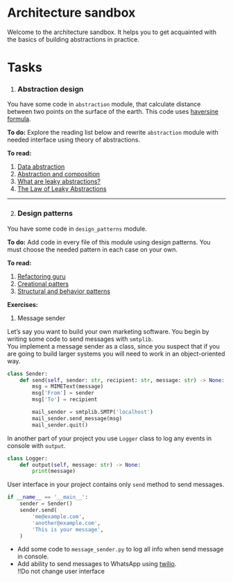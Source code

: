 # Architecture sandbox

Welcome to the architecture sandbox. 
It helps you to get acquainted with the basics of building abstractions in practice.

# Tasks

1. ### Abstraction design

You have some code in `abstraction` module, that calculate distance between two points on the surface of the earth.
This code uses [haversine formula](https://congyuzhou.medium.com/%D1%80%D0%B0%D1%81%D1%81%D1%82%D0%BE%D1%8F%D0%BD%D0%B8%D0%B5-%D0%BC%D0%B5%D0%B6%D0%B4%D1%83-%D0%B4%D0%B2%D1%83%D0%BC%D1%8F-%D1%82%D0%BE%D1%87%D0%BA%D0%B0%D0%BC%D0%B8-%D0%BD%D0%B0-%D0%BF%D0%BE%D0%B2%D0%B5%D1%80%D1%85%D0%BD%D0%BE%D1%81%D1%82%D0%B8-%D0%B7%D0%B5%D0%BC%D0%BB%D0%B8-a398352bfbde).

**To do:** Explore the reading list below and rewrite `abstraction` module
with needed interface using theory of abstractions.

**To read:**
1. [Data abstraction](https://wizardforcel.gitbooks.io/sicp-in-python/content/9.html)
2. [Abstraction and composition](https://devpractice.ru/fp-python-part3-abs-comp-data-1/)
3. [What are leaky abstractions?](https://medium.com/young-coder/what-are-leaky-abstractions-an-illustrated-guide-f2982ff21cae)
4. [The Law of Leaky Abstractions](https://www.joelonsoftware.com/2002/11/11/the-law-of-leaky-abstractions/)

---
2. ### Design patterns
    
You have some code in `design_patterns` module. 

**To do:** Add code in every file of this module using design patterns.
You must choose the needed pattern in each case on your own.

**To read:**
1. [Refactoring guru](https://refactoring.guru/ru/design-patterns/python)
2. [Creational patters](https://docs.google.com/presentation/d/16C4gKm4XI9wltJbcBISfkhxKWS8Mk3BD/edit?usp=sharing&ouid=108787278912640858331&rtpof=true&sd=true)
3. [Structural and behavior patterns](https://docs.google.com/presentation/d/1knAh1qHFtn6E6UB-RurbOWZbSpr36mLo/edit?usp=sharing&ouid=108787278912640858331&rtpof=true&sd=true)


**Exercises:**
1. Message sender

Let’s say you want to build your own marketing software. You begin by writing some 
code to send messages with `smtplib`.  
You implement a message sender as a class, since you suspect that if you are going to build
larger systems you will need to work in an object-oriented way.  
```python
class Sender:
    def send(self, sender: str, recipient: str, message: str) -> None:
        msg = MIMEText(message)
        msg['From'] = sender
        msg['To'] = recipient

        mail_sender = smtplib.SMTP('localhost')
        mail_sender.send_message(msg)
        mail_sender.quit()
```
In another part of your project you use `Logger` class to log any events in console with `output`.  
```python
class Logger:
    def output(self, message: str) -> None:
        print(message)
```
User interface in your project contains only `send` method to send messages. 
```python
if __name__ == '__main__':
    sender = Sender()
    sender.send(
        'me@example.com',
        'another@example.com',
        'This is your message',
    )
```
- Add some code to `message_sender.py` to log all info when send message in console.
- Add ability to send messages to WhatsApp using [twilio](https://www.twilio.com/blog/send-whatsapp-message-30-seconds-python).  
!!Do not change user interface
